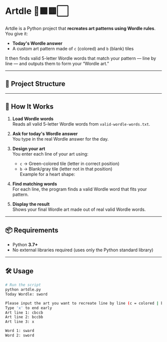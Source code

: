 # Artdle 🎨🟩🟨⬜

Artdle is a Python project that **recreates art patterns using Wordle rules**.  
You give it:
- **Today's Wordle answer**  
- A custom art pattern made of `c` (colored) and `b` (blank) tiles

It then finds valid 5-letter Wordle words that match your pattern — line by line — and outputs them to form your “Wordle art.”

---

## 📂 Project Structure


---

## 🚀 How It Works

1. **Load Wordle words**  
   Reads all valid 5-letter Wordle words from `valid-wordle-words.txt`.

2. **Ask for today's Wordle answer**  
   You type in the real Wordle answer for the day.

3. **Design your art**  
   You enter each line of your art using:
   - `c` → Green-colored tile (letter in correct position)  
   - `b` → Blank/gray tile (letter not in that position)  
   Example for a heart shape:

4. **Find matching words**  
For each line, the program finds a valid Wordle word that fits your pattern.

5. **Display the result**  
Shows your final Wordle art made out of real valid Wordle words.

---

## 📦 Requirements

- Python **3.7+**
- No external libraries required (uses only the Python standard library)

---

## 🛠 Usage

```bash
# Run the script
python artdle.py
Today Wordle: sword

Please input the art you want to recreate line by line (c = colored | b = blank)
Type 'x' to end early
Art line 1: cbccb
Art line 2: bccbb
Art line 3: x

Word 1: sward
Word 2: sword
